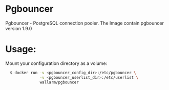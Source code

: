 Pgbouncer
=========

Pgbouncer - PostgreSQL connection pooler.
The Image contain pgbouncer version 1.9.0

Usage:
======

Mount your configuration directory as a volume:

```bash
  $ docker run -v <pgbouncer_config_dir>:/etc/pgbouncer \
               -v <pgbouncer_userlist_dir>:/etc/userlist \
               wallarm/pgbouncer
```
